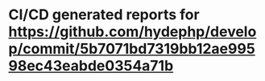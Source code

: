 # CI/CD generated reports for https://github.com/hydephp/develop/commit/5b7071bd7319bb12ae99598ec43eabde0354a71b
